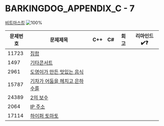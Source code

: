 # BARKINGDOG_APPENDIX_C - 7

[비트마스킹](https://github.com/encrypted-def/basic-algo-lecture/blob/master/workbook/Appendix%20C.md)
![100%](https://progress-bar.xyz/0/?scale=7&title=progress&width=500&color=babaca&suffix=/7)

| 문제번호 | 문제제목                                              | C++ | C#  | 회고 | 리마인드✔️❓ |
| -------- | ----------------------------------------------------- | --- | --- | ---- | ------------ |
| 11723    | [집합](https://boj.kr/11723)                          |     |     |      |              |
| 1497     | [기타콘서트](https://boj.kr/1497)                     |     |     |      |              |
| 2961     | [도영이가 만든 맛있는 음식](https://boj.kr/2961)      |     |     |      |              |
| 15787    | [기차가 어둠을 헤치고 은하수를](https://boj.kr/15787) |     |     |      |              |
| 24389    | [2의 보수](https://boj.kr/24389)                      |     |     |      |              |
| 2064     | [IP 주소](https://boj.kr/2064)                        |     |     |      |              |
| 17114    | [하이퍼 토마토](https://boj.kr/17114)                 |     |     |      |              |
